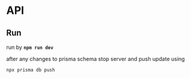 # API

## Run

run by __```npm run dev```__

after any changes to prisma schema stop server and push update using

``` bash
npx prisma db push
```
